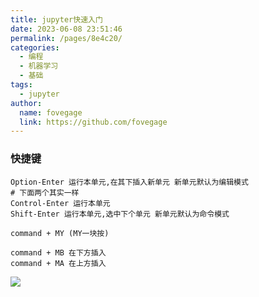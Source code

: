 ```yaml
---
title: jupyter快速入门
date: 2023-06-08 23:51:46
permalink: /pages/8e4c20/
categories:
  - 编程
  - 机器学习
  - 基础
tags:
  - jupyter
author:
  name: fovegage
  link: https://github.com/fovegage
---
```

### 快捷键
```
Option-Enter 运行本单元,在其下插入新单元 新单元默认为编辑模式
# 下面两个其实一样
Control-Enter 运行本单元
Shift-Enter 运行本单元,选中下个单元 新单元默认为命令模式

command + MY (MY一块按)

command + MB 在下方插入
command + MA 在上方插入
```
![](https://obsidian-foveagge.oss-cn-beijing.aliyuncs.com/blog/XA2Y4W.png)
